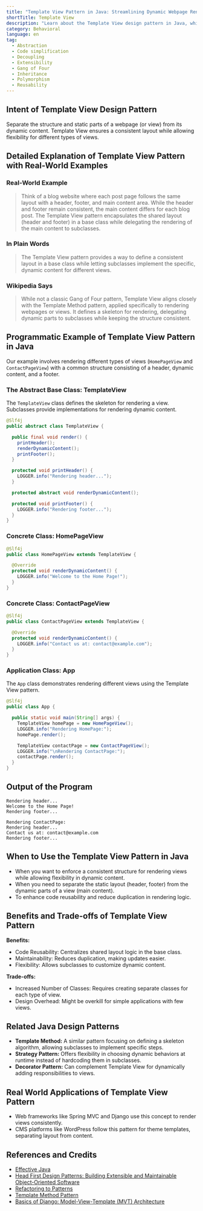 ```yaml
---
title: "Template View Pattern in Java: Streamlining Dynamic Webpage Rendering"
shortTitle: Template View
description: "Learn about the Template View design pattern in Java, which simplifies webpage rendering by separating static and dynamic content. Ideal for developers building reusable and maintainable UI components."
category: Behavioral
language: en
tag:
  - Abstraction
  - Code simplification
  - Decoupling
  - Extensibility
  - Gang of Four
  - Inheritance
  - Polymorphism
  - Reusability
---
```


## Intent of Template View Design Pattern

Separate the structure and static parts of a webpage (or view) from its dynamic content. Template View ensures a consistent layout while allowing flexibility for different types of views.

## Detailed Explanation of Template View Pattern with Real-World Examples

### Real-World Example

> Think of a blog website where each post page follows the same layout with a header, footer, and main content area. While the header and footer remain consistent, the main content differs for each blog post. The Template View pattern encapsulates the shared layout (header and footer) in a base class while delegating the rendering of the main content to subclasses.

### In Plain Words

> The Template View pattern provides a way to define a consistent layout in a base class while letting subclasses implement the specific, dynamic content for different views.

### Wikipedia Says

> While not a classic Gang of Four pattern, Template View aligns closely with the Template Method pattern, applied specifically to rendering webpages or views. It defines a skeleton for rendering, delegating dynamic parts to subclasses while keeping the structure consistent.

## Programmatic Example of Template View Pattern in Java

Our example involves rendering different types of views (`HomePageView` and `ContactPageView`) with a common structure consisting of a header, dynamic content, and a footer.

### The Abstract Base Class: TemplateView

The `TemplateView` class defines the skeleton for rendering a view. Subclasses provide implementations for rendering dynamic content.

```java
@Slf4j
public abstract class TemplateView {

  public final void render() {
    printHeader();
    renderDynamicContent();
    printFooter();
  }

  protected void printHeader() {
    LOGGER.info("Rendering header...");
  }

  protected abstract void renderDynamicContent();

  protected void printFooter() {
    LOGGER.info("Rendering footer...");
  }
}
```
### Concrete Class: HomePageView
```java
@Slf4j
public class HomePageView extends TemplateView {

  @Override
  protected void renderDynamicContent() {
    LOGGER.info("Welcome to the Home Page!");
  }
}
```
### Concrete Class: ContactPageView
```java
@Slf4j
public class ContactPageView extends TemplateView {

  @Override
  protected void renderDynamicContent() {
    LOGGER.info("Contact us at: contact@example.com");
  }
}
```
### Application Class: App
The `App` class demonstrates rendering different views using the Template View pattern.
```java
@Slf4j
public class App {

  public static void main(String[] args) {
    TemplateView homePage = new HomePageView();
    LOGGER.info("Rendering HomePage:");
    homePage.render();

    TemplateView contactPage = new ContactPageView();
    LOGGER.info("\nRendering ContactPage:");
    contactPage.render();
  }
}
```
## Output of the Program
```lessRendering HomePage:
Rendering header...
Welcome to the Home Page!
Rendering footer...

Rendering ContactPage:
Rendering header...
Contact us at: contact@example.com
Rendering footer...
```
## When to Use the Template View Pattern in Java
- When you want to enforce a consistent structure for rendering views while allowing flexibility in dynamic content. 
- When you need to separate the static layout (header, footer) from the dynamic parts of a view (main content). 
- To enhance code reusability and reduce duplication in rendering logic.

## Benefits and Trade-offs of Template View Pattern
**Benefits:**
- Code Reusability: Centralizes shared layout logic in the base class.
- Maintainability: Reduces duplication, making updates easier.
- Flexibility: Allows subclasses to customize dynamic content.

**Trade-offs:**
- Increased Number of Classes: Requires creating separate classes for each type of view.
- Design Overhead: Might be overkill for simple applications with few views.

## Related Java Design Patterns
- **Template Method:** A similar pattern focusing on defining a skeleton algorithm, allowing subclasses to implement specific steps.
- **Strategy Pattern:** Offers flexibility in choosing dynamic behaviors at runtime instead of hardcoding them in subclasses.
- **Decorator Pattern:** Can complement Template View for dynamically adding responsibilities to views.

## Real World Applications of Template View Pattern
- Web frameworks like Spring MVC and Django use this concept to render views consistently.
- CMS platforms like WordPress follow this pattern for theme templates, separating layout from content.

## References and Credits
- [Effective Java](https://amzn.to/4cGk2Jz)
- [Head First Design Patterns: Building Extensible and Maintainable Object-Oriented Software](https://amzn.to/49NGldq)
- [Refactoring to Patterns](https://amzn.to/3VOO4F5)
- [Template Method Pattern](https://refactoring.guru/design-patterns/template-method)
- [Basics of Django: Model-View-Template (MVT) Architecture](https://angelogentileiii.medium.com/basics-of-django-model-view-template-mvt-architecture-8585aecffbf6)
